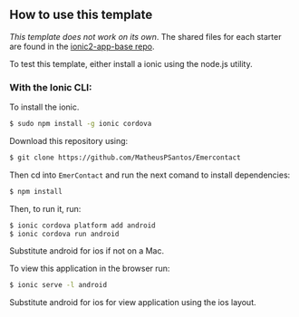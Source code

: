 ## How to use this template

*This template does not work on its own*. The shared files for each starter are found in the [ionic2-app-base repo](https://github.com/ionic-team/ionic2-app-base).

To test this template, either install a ionic using the node.js utility.

### With the Ionic CLI:

To install the ionic.

```bash
$ sudo npm install -g ionic cordova
```

Download this repository using:

```bash
$ git clone https://github.com/MatheusPSantos/Emercontact
```

Then cd into `EmerContact` and run the next comand to install dependencies:

```bash
$ npm install
```

Then, to run it, run:

```bash
$ ionic cordova platform add android
$ ionic cordova run android
```

Substitute android for ios if not on a Mac.

To view this application in the browser run:
```bash
$ ionic serve -l android
```
Substitute android for ios for view application using the ios layout.
